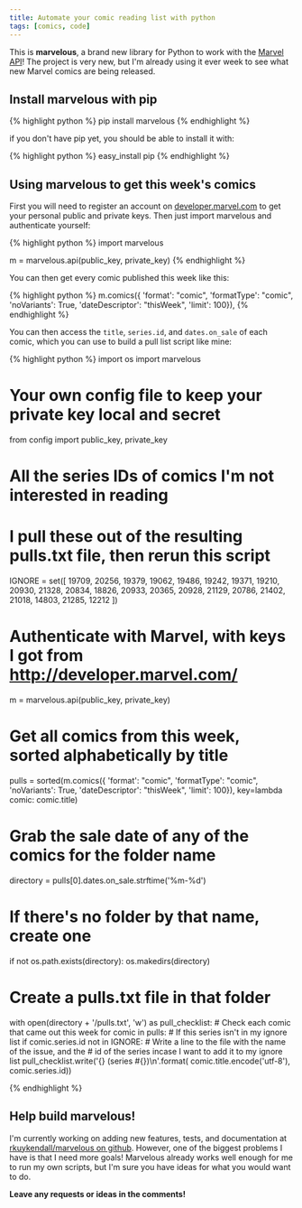 ```yaml
---
title: Automate your comic reading list with python
tags: [comics, code]
---
```


This is **marvelous**, a brand new library for Python to work with the
[Marvel API](http://developer.marvel.com/)! The project is very new, but I'm
already using it ever week to see what new Marvel comics are being released.

## Install marvelous with pip

{% highlight python %}
pip install marvelous
{% endhighlight %}

if you don't have pip yet, you should be able to install it with:

{% highlight python %}
easy_install pip
{% endhighlight %}

## Using marvelous to get this week's comics

First you will need to register an account on
[developer.marvel.com](http://developer.marvel.com/) to get your personal public
and private keys. Then just import marvelous and authenticate yourself:

{% highlight python %}
import marvelous

m = marvelous.api(public_key, private_key)
{% endhighlight %}

You can then get every comic published this week like this:

{% highlight python %}
m.comics({
    'format': "comic",
    'formatType': "comic",
    'noVariants': True,
    'dateDescriptor': "thisWeek",
    'limit': 100}),
{% endhighlight %}

You can then access the `title`, `series.id`, and `dates.on_sale` of each
comic, which you can use to build a pull list script like mine:

{% highlight python %}
import os
import marvelous

# Your own config file to keep your private key local and secret
from config import public_key, private_key

# All the series IDs of comics I'm not interested in reading
# I pull these out of the resulting pulls.txt file, then rerun this script
IGNORE = set([
    19709, 20256, 19379, 19062, 19486, 19242, 19371, 19210, 20930, 21328,
    20834, 18826, 20933, 20365, 20928, 21129, 20786, 21402, 21018, 14803,
    21285, 12212
])

# Authenticate with Marvel, with keys I got from http://developer.marvel.com/
m = marvelous.api(public_key, private_key)

# Get all comics from this week, sorted alphabetically by title
pulls = sorted(m.comics({
    'format': "comic",
    'formatType': "comic",
    'noVariants': True,
    'dateDescriptor': "thisWeek",
    'limit': 100}),
    key=lambda comic: comic.title)

# Grab the sale date of any of the comics for the folder name
directory = pulls[0].dates.on_sale.strftime('%m-%d')

# If there's no folder by that name, create one
if not os.path.exists(directory):
    os.makedirs(directory)

# Create a pulls.txt file in that folder
with open(directory + '/pulls.txt', 'w') as pull_checklist:
    # Check each comic that came out this week
    for comic in pulls:
        # If this series isn't in my ignore list
        if comic.series.id not in IGNORE:
            # Write a line to the file with the name of the issue, and the
            # id of the series incase I want to add it to my ignore list
            pull_checklist.write('{} (series #{})\n'.format(
                comic.title.encode('utf-8'), comic.series.id))

{% endhighlight %}

## Help build marvelous!

I'm currently working on adding new features, tests, and documentation at
[rkuykendall/marvelous on github](https://github.com/rkuykendall/marvelous).
However, one of the biggest problems I have is that I need more goals! Marvelous
already works well enough for me to run my own scripts, but I'm sure you have
ideas for what you would want to do.

**Leave any requests or ideas in the comments!**
